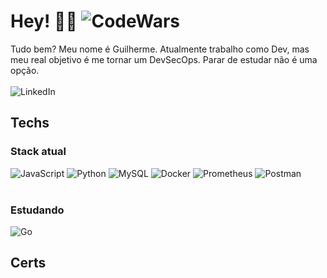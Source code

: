 # Hey! 👋🏻  ![CodeWars](https://www.codewars.com/users/Like301/badges/small)
Tudo bem? Meu nome é Guilherme. Atualmente trabalho como Dev, mas meu real objetivo é me tornar um DevSecOps. 
Parar de estudar não é uma opção. <br><br>
![LinkedIn](https://img.shields.io/badge/Linkedin-%230A66C2?style=for-the-badge&logo=LinkedIn&logoColor=white) 
<br>
## Techs
### Stack atual
![JavaScript](https://img.shields.io/badge/Javascript-white?style=for-the-badge&logo=Javascript)
![Python](https://img.shields.io/badge/Python-white?style=for-the-badge&logo=Python)
![MySQL](https://img.shields.io/badge/MySQL-white?style=for-the-badge&logo=MySQL)
![Docker](https://img.shields.io/badge/Docker-white?style=for-the-badge&logo=Docker)
![Prometheus](https://img.shields.io/badge/Prometheus-white?style=for-the-badge&logo=Prometheus)
![Postman](https://img.shields.io/badge/Postman-white?style=for-the-badge&logo=Postman&logoColor=%23FF6C37)
<br><br>
### Estudando
![Go](https://img.shields.io/badge/Go-%23DDDDDD?style=for-the-badge&logo=Go)

## Certs
<!--START_SECTION:badges-->
<!--END_SECTION:badges-->
